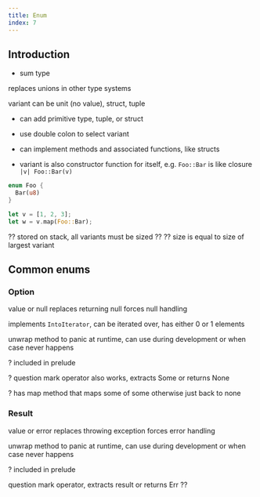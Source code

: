 ```yaml
---
title: Enum
index: 7
---
```


## Introduction

- sum type

replaces unions in other type systems

variant can be unit (no value), struct, tuple

- can add primitive type, tuple, or struct
- use double colon to select variant
- can implement methods and associated functions, like structs

- variant is also constructor function for itself, e.g. `Foo::Bar` is like closure `|v| Foo::Bar(v)`

```rs
enum Foo {
  Bar(u8)
}

let v = [1, 2, 3];
let w = v.map(Foo::Bar);
```

?? stored on stack, all variants must be sized ??
?? size is equal to size of largest variant


## Common enums

### Option

value or null
replaces returning null
forces null handling

implements `IntoIterator`, can be iterated over, has either 0 or 1 elements

unwrap method to panic at runtime, can use during development or when case never happens

? included in prelude

? question mark operator also works, extracts Some or returns None

? has map method that maps some of some otherwise just back to none



### Result

value or error
replaces throwing exception
forces error handling

unwrap method to panic at runtime, can use during development or when case never happens

? included in prelude

question mark operator, extracts result or returns Err ??